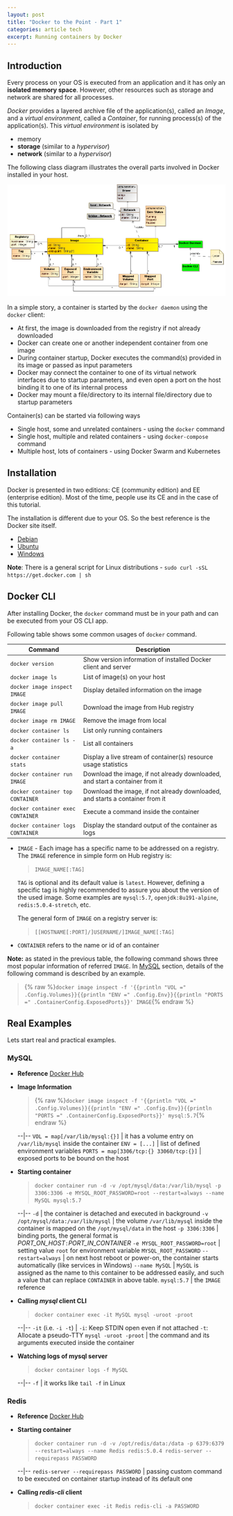 ```yaml
---
layout: post
title: "Docker to the Point - Part 1"
categories: article tech
excerpt: Running containers by Docker
---
```


## Introduction

Every process on your OS is executed from an application and it has only an **isolated memory space**.
However, other resources such as storage and network are shared for all processes.

_Docker_ provides a layered archive file of the application(s), called an _Image_, 
and a _virtual environment_, called a _Container_, for running process(s) of the application(s). This _virtual environment_ is isolated by
- memory
- **storage** (similar to a _hypervisor_)
- **network** (similar to a _hypervisor_)

The following class diagram illustrates the overall parts involved in Docker installed in your host.

![DockerClassDiagram](/assets/images/docker/DockerCD.png)

In a simple story, a container is started by the `docker daemon` using the `docker` client:
- At first, the image is downloaded from the registry if not already downloaded
- Docker can create one or another independent container from one image
- During container startup, Docker executes the command(s) provided in its image or passed as input parameters
- Docker may connect the container to one of its virtual network interfaces due to startup parameters, 
and even open a port on the host binding it to one of its internal process
- Docker may mount a file/directory to its internal file/directory due to startup parameters

Container(s) can be started via following ways
- Single host, some and unrelated containers - using the `docker` command
- Single host, multiple and related containers - using `docker-compose` command
- Multiple host, lots of containers - using Docker Swarm and Kubernetes 

## Installation
Docker is presented in two editions: CE (community edition) and EE (enterprise edition). Most of the time, people use its CE and in the case of this tutorial.

The installation is different due to your OS. So the best reference is the Docker site itself.
- [Debian](https://docs.docker.com/install/linux/docker-ce/debian/)
- [Ubuntu](https://docs.docker.com/install/linux/docker-ce/ubuntu/)
- [Windows](https://docs.docker.com/docker-for-windows/install/)

**Note**: There is a general script for Linux distributions - `sudo curl -sSL https://get.docker.com | sh`

## Docker CLI
After installing Docker, the `docker` command must be in your path and can be executed from your OS CLI app.

Following table shows some common usages of `docker` command.

Command | Description
--------|------------
`docker version` | Show version information of installed Docker client and server
`docker image ls` | List of image(s) on your host
`docker image inspect IMAGE` | Display detailed information on the image
`docker image pull IMAGE` | Download the image from Hub registry
`docker image rm IMAGE` | Remove the image from local
`docker container ls` | List only running containers
`docker container ls -a` | List all containers
`docker container stats` | Display a live stream of container(s) resource usage statistics
`docker container run IMAGE` | Download the image, if not already downloaded, and start a container from it   
`docker container top CONTAINER` | Download the image, if not already downloaded, and starts a container from it
`docker container exec CONTAINER` | Execute a command inside the container
`docker container logs CONTAINER` | Display the standard output of the container as logs

- `IMAGE` - Each image has a specific name to be addressed on a registry. The `IMAGE` reference in simple form on Hub registry is:
  > `IMAGE_NAME[:TAG]`

  `TAG` is optional and its default value is `latest`. However, defining a specific tag is highly recommended to assure you about the version of the used image.
  Some examples are `mysql:5.7`, `openjdk:8u191-alpine`, `redis:5.0.4-stretch`, etc.
  
  The general form of `IMAGE` on a registry server is:
  > `[[HOSTNAME[:PORT]/]USERNAME/]IMAGE_NAME[:TAG]`

- `CONTAINER` refers to the name or id of an container

**Note:** as stated in the previous table, the following command shows three most popular information of referred `IMAGE`.
In [MySQL](#mysql) section, details of the following command is described by an example.
> {% raw %}`docker image inspect -f '{{println "VOL =" .Config.Volumes}}{{println "ENV =" .Config.Env}}{{println "PORTS =" .ContainerConfig.ExposedPorts}}' IMAGE`{% endraw %}


## Real Examples
Lets start real and practical examples.

### MySQL
- **Reference** [Docker Hub](https://hub.docker.com/_/mysql)
- **Image Information**
  > {% raw %}`docker image inspect -f '{{println "VOL =" .Config.Volumes}}{{println "ENV =" .Config.Env}}{{println "PORTS =" .ContainerConfig.ExposedPorts}}' mysql:5.7`{% endraw %}
  
  --|--
  `VOL = map[/var/lib/mysql:{}]` | it has a volume entry on `/var/lib/mysql` inside the container
  `ENV = [...]` | list of defined environment variables
  `PORTS = map[3306/tcp:{} 33060/tcp:{}]` | exposed ports to be bound on the host
- **Starting container**
  > `docker container run -d -v /opt/mysql/data:/var/lib/mysql -p 3306:3306 -e MYSQL_ROOT_PASSWORD=root --restart=always --name MySQL mysql:5.7`

  --|--
  `-d` | the container is detached and executed in background
  `-v /opt/mysql/data:/var/lib/mysql` | the volume `/var/lib/mysql` inside the container is mapped on the `/opt/mysql/data` in the host
  `-p 3306:3306` | binding ports, the general format is _PORT_ON_HOST_`:`_PORT_IN_CONTAINER_
  `-e MYSQL_ROOT_PASSWORD=root` | setting value `root` for environment variable `MYSQL_ROOT_PASSWORD`
  `--restart=always` | on next host reboot or power-on, the container starts automatically (like services in Windows)
  `--name MySQL` | `MySQL` is assigned as the name to this container to be addressed easily, and such a value that can replace `CONTAINER` in above table.
  `mysql:5.7` | the `IMAGE` reference
- **Calling _mysql_ client CLI**
  > `docker container exec -it MySQL mysql -uroot -proot`

  --|--
  `-it` (i.e. `-i -t`) | `-i`: Keep STDIN open even if not attached `-t`: Allocate a pseudo-TTY
  `mysql -uroot -proot` | the command and its arguments executed inside the container
  
  <!-- TODO: mysql client tutorial -->
- **Watching logs of mysql server**
  > `docker container logs -f MySQL`

  --|--
  `-f` | it works like `tail -f` in Linux

### Redis
- **Reference** [Docker Hub](https://hub.docker.com/_/redis)
- **Starting container**
  > `docker container run -d -v /opt/redis/data:/data -p 6379:6379 --restart=always --name Redis redis:5.0.4 redis-server --requirepass PASSWORD`
  
  --|--
  `redis-server --requirepass PASSWORD` | passing custom command to be executed on container startup instead of its default one
- **Calling _redis-cli_ client**
  > `docker container exec -it Redis redis-cli -a PASSWORD`

  <!-- TODO: redis-cli tutorial -->
